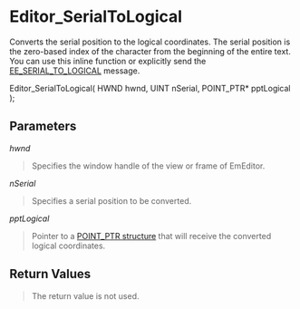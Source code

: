 # Editor\_SerialToLogical

Converts the serial position to the logical coordinates. The serial position
is the zero-based index of the character from the beginning of the entire text.
You can use this inline function or explicitly send the
[EE\_SERIAL\_TO\_LOGICAL](../message/ee_serial_to_logical)
message.

Editor\_SerialToLogical( HWND hwnd, UINT nSerial, POINT\_PTR\* pptLogical );

## Parameters

_hwnd_

> Specifies the window handle of the view or frame of EmEditor.

_nSerial_

> Specifies a serial position to be converted.

_pptLogical_

> Pointer to a [POINT\_PTR structure](../structure/point_ptr) that will receive the converted logical
> coordinates.

## Return Values

> The return value is not used.